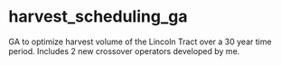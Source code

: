 # harvest_scheduling_ga
GA to optimize harvest volume of the Lincoln Tract over a 30 year time period. Includes 2 new crossover operators developed by me.
